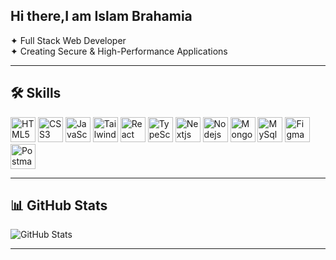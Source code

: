 ##          Hi there,I am Islam Brahamia

✦ Full Stack Web Developer  
✦ Creating Secure & High-Performance Applications <br/>

---

## 🛠 Skills
<p align="left">
  <img src="https://www.vectorlogo.zone/logos/w3_html5/w3_html5-icon.svg" alt="HTML5" height="40"/>
  <img src="https://www.vectorlogo.zone/logos/w3_css/w3_css-icon~old.svg" alt="CSS3" height="40"/>
  <img src="https://www.vectorlogo.zone/logos/javascript/javascript-icon.svg" alt="JavaScript" height="40"/>
  <img src="https://www.vectorlogo.zone/logos/tailwindcss/tailwindcss-ar21.svg" alt="TailwindCSS" height="40"/>
  <img src="https://www.vectorlogo.zone/logos/reactjs/reactjs-ar21.svg" alt="React" height="40"/>
  <img src="https://www.vectorlogo.zone/logos/typescriptlang/typescriptlang-icon.svg" alt="TypeScript" height="40"/>
  <img src="https://www.vectorlogo.zone/logos/nextjs/nextjs-ar21.svg" alt="Nextjs" height="40"/>
  <img src="https://www.vectorlogo.zone/logos/nodejs/nodejs-horizontal.svg" alt="Nodejs" height="40"/>
  <img src="https://www.vectorlogo.zone/logos/mongodb/mongodb-ar21.svg" alt="Mongodb" height="40"/>
  <img src="https://www.vectorlogo.zone/logos/mysql/mysql-ar21.svg" alt="MySql" height="40"/>
  <img src="https://www.vectorlogo.zone/logos/figma/figma-icon.svg" alt="Figma" height="40"/>
  <img src="https://www.vectorlogo.zone/logos/getpostman/getpostman-icon.svg" alt="Postman" height="40"/>
</p>

---

## 📊 GitHub Stats
![GitHub Stats](https://github-readme-stats.vercel.app/api?username=islambra&show_icons=true&theme=radical&count_private=true)  

---

